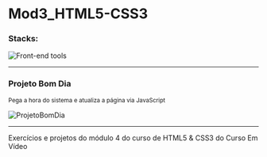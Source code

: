# Mod3_HTML5-CSS3

### Stacks:<br>
<img alt="Front-end tools" title="Front-end" src="https://skillicons.dev/icons?i=html,css&theme=light"/>
<hr>

### Projeto Bom Dia
<sub> Pega a hora do sistema e atualiza a página via JavaScript</sub>

![ProjetoBomDia](https://github.com/phpablo/Mod4_HTML5-CSS3/assets/13618424/e6566cc6-1a6e-4b6e-92ff-05dab420f79d)



<hr>
Exercícios e projetos do módulo 4 do curso de HTML5 &amp; CSS3 do Curso Em Vídeo

